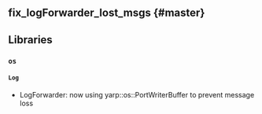 fix_logForwarder_lost_msgs {#master}
-----------------------

## Libraries

### `os`

#### `Log`

* LogForwarder: now using yarp::os::PortWriterBuffer to prevent message loss